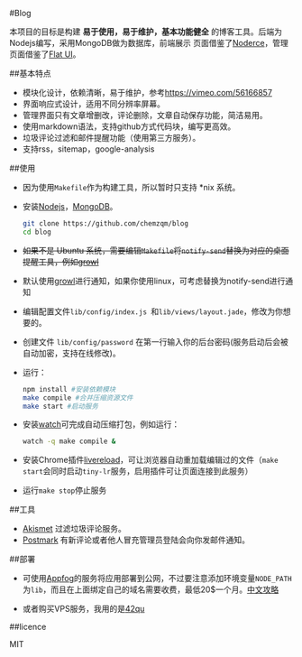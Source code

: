 #Blog

本项目的目标是构建 **易于使用，易于维护，基本功能健全** 的博客工具。后端为Nodejs编写，采用MongoDB做为数据库，前端展示
页面借鉴了[Noderce](https://github.com/willerce/noderce)，管理页面借鉴了[Flat UI](http://designmodo.com/flat/)。

##基本特点

* 模块化设计，依赖清晰，易于维护，参考<https://vimeo.com/56166857>
* 界面响应式设计，适用不同分辨率屏幕。
* 管理界面只有文章增删改，评论删除，文章自动保存功能，简洁易用。
* 使用markdown语法，支持github方式代码块，编写更高效。
* 垃圾评论过滤和邮件提醒功能（使用第三方服务）。
* 支持rss，sitemap，google-analysis

##使用

* 因为使用`Makefile`作为构建工具，所以暂时只支持 \*nix 系统。
* 安装[Nodejs](http://nodejs.org/)，[MongoDB](http://www.mongodb.org/)。

  ``` bash
  git clone https://github.com/chemzqm/blog
  cd blog
  ```

* ~~如果不是 Ubuntu 系统，需要编辑`Makefile`将`notify-send`替换为对应的桌面提醒工具，例如[growl](http://growl.info/)~~
* 默认使用[growl](http://growl.info/)进行通知，如果你使用linux，可考虑替换为notify-send进行通知
* 编辑配置文件`lib/config/index.js `和`lib/views/layout.jade`，修改为你想要的。
* 创建文件 `lib/config/password` 在第一行输入你的后台密码(服务启动后会被自动加密，支持在线修改)。
* 运行：

  ``` bash
  npm install #安装依赖模块
  make compile #合并压缩资源文件
  make start #启动服务
  ```

* 安装[watch](https://github.com/visionmedia/watch)可完成自动压缩打包，例如运行：

  ```bash
  watch -q make compile &
  ```

* 安装Chrome插件[livereload](https://chrome.google.com/webstore/detail/livereload/jnihajbhpnppcggbcgedagnkighmdlei)，可让浏览器自动重加载编辑过的文件（`make start`会同时启动`tiny-lr`服务，启用插件可让页面连接到此服务）
* 运行`make stop`停止服务

##工具

* [Akismet](https://akismet.com/) 过滤垃圾评论服务。
* [Postmark](https://postmarkapp.com/) 有新评论或者他人冒充管理员登陆会向你发邮件通知。

##部署

* 可使用[Appfog](https://www.appfog.com/)的服务将应用部署到公网，不过要注意添加环境变量`NODE_PATH`为`lib`，而且在上面绑定自己的域名需要收费，最低20$一个月。[中文攻略](http://cnodejs.org/topic/515c2e3b6d382773062ce19f)

* 或者购买VPS服务，我用的是[42qu](http://vps.42qu.com/by/15558513)

##licence

MIT
